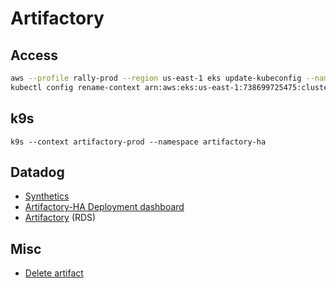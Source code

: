 # Artifactory

## Access
```bash
aws --profile rally-prod --region us-east-1 eks update-kubeconfig --name eks-artifactory-prod-1 --role-arn arn:aws:iam::738699725475:role/k8s-ops-access
kubectl config rename-context arn:aws:eks:us-east-1:738699725475:cluster/eks-artifactory-prod-1 artifactory-prod
```

## k9s
```
k9s --context artifactory-prod --namespace artifactory-ha
```

## Datadog

- [Synthetics](https://app.datadoghq.com/synthetics/details/i5c-44j-qnn)
- [Artifactory-HA Deployment dashboard](https://app.datadoghq.com/dashboard/nrc-brf-43w)
- [Artifactory](https://app.datadoghq.com/dashboard/gju-pue-mxj) (RDS)

## Misc

* [Delete artifact](https://wiki.audaxhealth.com/x/ppLOAg)
<!--stackedit_data:
eyJoaXN0b3J5IjpbNTg2MzIxNjIyLDcyNzIyNDUyMCw2MDUyNT
kzNDksNzg5NTM5NjM0LC0xOTk5NDU1MzQyLDE2NzM5NDI4Mjks
Mjg3MDc0ODQ1LC02MTMzMTczNDAsMTY2NDAyNzM0M119
-->